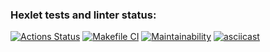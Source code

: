 ### Hexlet tests and linter status:
[![Actions Status](https://github.com/Chudilo4/python-project-lvl2/workflows/hexlet-check/badge.svg)](https://github.com/Chudilo4/python-project-lvl2/actions)
[![Makefile CI](https://github.com/Chudilo4/python-project-lvl2/actions/workflows/makefile.yml/badge.svg)](https://github.com/Chudilo4/python-project-lvl2/actions/workflows/makefile.yml)
[![Maintainability](https://api.codeclimate.com/v1/badges/5b57ffb477ef6776159b/maintainability)](https://codeclimate.com/github/Chudilo4/python-project-lvl2/maintainability)
[![asciicast](https://asciinema.org/a/Ik5Y1fbyuU6OfxXCP09Ppz0QP.svg)](https://asciinema.org/a/Ik5Y1fbyuU6OfxXCP09Ppz0QP)
